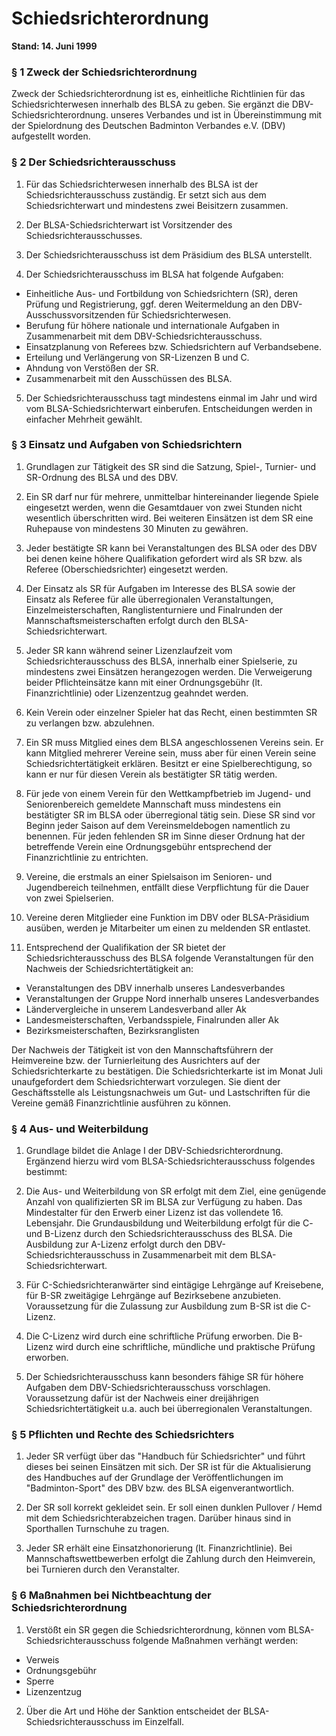 # Schiedsrichterordnung

**Stand: 14. Juni 1999**

### § 1 Zweck der Schiedsrichterordnung

Zweck der Schiedsrichterordnung ist es, einheitliche Richtlinien für das Schiedsrichterwesen innerhalb des BLSA zu geben. Sie ergänzt die DBV-Schiedsrichterordnung. unseres Verbandes und ist in Übereinstimmung mit der Spielordnung des Deutschen Badminton Verbandes e.V. (DBV) aufgestellt worden.

### § 2 Der Schiedsrichterausschuss

1) Für das Schiedsrichterwesen innerhalb des BLSA ist der Schiedsrichterausschuss zuständig. Er setzt sich aus dem Schiedsrichterwart und mindestens zwei Beisitzern zusammen.

2) Der BLSA-Schiedsrichterwart ist Vorsitzender des Schiedsrichterausschusses.

3) Der Schiedsrichterausschuss ist dem Präsidium des BLSA unterstellt.

4) Der Schiedsrichterausschuss im BLSA hat folgende Aufgaben:

- Einheitliche Aus- und Fortbildung von Schiedsrichtern (SR), deren Prüfung und Registrierung, ggf. deren Weitermeldung an den DBV-Ausschussvorsitzenden für Schiedsrichterwesen.
- Berufung für höhere nationale und internationale Aufgaben in Zusammenarbeit mit dem DBV-Schiedsrichterausschuss.
- Einsatzplanung von Referees bzw. Schiedsrichtern auf Verbandsebene.
- Erteilung und Verlängerung von SR-Lizenzen B und C.
- Ahndung von Verstößen der SR.
- Zusammenarbeit mit den Ausschüssen des BLSA.

5) Der Schiedsrichterausschuss tagt mindestens einmal im Jahr und wird vom BLSA-Schiedsrichterwart einberufen. Entscheidungen werden in einfacher Mehrheit gewählt.

### § 3 Einsatz und Aufgaben von Schiedsrichtern

1) Grundlagen zur Tätigkeit des SR sind die Satzung, Spiel-, Turnier- und SR-Ordnung des BLSA und des DBV.

2) Ein SR darf nur für mehrere, unmittelbar hintereinander liegende Spiele eingesetzt werden, wenn die Gesamtdauer von zwei Stunden nicht wesentlich überschritten wird. Bei weiteren Einsätzen ist dem SR eine Ruhepause von mindestens 30 Minuten zu gewähren.

3) Jeder bestätigte SR kann bei Veranstaltungen des BLSA oder des DBV bei denen keine höhere Qualifikation gefordert wird als SR bzw. als Referee (Oberschiedsrichter) eingesetzt werden.

4) Der Einsatz als SR für Aufgaben im Interesse des BLSA sowie der Einsatz als Referee für alle überregionalen Veranstaltungen, Einzelmeisterschaften, Ranglistenturniere und Finalrunden der Mannschaftsmeisterschaften erfolgt durch den BLSA-Schiedsrichterwart.

5) Jeder SR kann während seiner Lizenzlaufzeit vom Schiedsrichterausschuss des BLSA, innerhalb einer Spielserie, zu mindestens zwei Einsätzen herangezogen werden. Die Verweigerung beider Pflichteinsätze kann mit einer Ordnungsgebühr (lt. Finanzrichtlinie) oder Lizenzentzug geahndet
werden.

6) Kein Verein oder einzelner Spieler hat das Recht, einen bestimmten SR zu verlangen bzw. abzulehnen.

7) Ein SR muss Mitglied eines dem BLSA angeschlossenen Vereins sein. Er kann Mitglied mehrerer Vereine sein, muss aber für einen Verein seine Schiedsrichtertätigkeit erklären. Besitzt er eine Spielberechtigung, so kann er nur für diesen Verein als bestätigter SR tätig werden.

8) Für jede von einem Verein für den Wettkampfbetrieb im Jugend- und Seniorenbereich gemeldete Mannschaft muss mindestens ein bestätigter SR im BLSA oder überregional tätig sein. Diese SR sind vor Beginn jeder Saison auf dem Vereinsmeldebogen namentlich zu benennen. Für jeden fehlenden SR im Sinne dieser Ordnung hat der betreffende Verein eine Ordnungsgebühr entsprechend der Finanzrichtlinie zu entrichten.

9) Vereine, die erstmals an einer Spielsaison im Senioren- und Jugendbereich teilnehmen, entfällt diese Verpflichtung für die Dauer von zwei Spielserien.

10) Vereine deren Mitglieder eine Funktion im DBV oder BLSA-Präsidium ausüben, werden je Mitarbeiter um einen zu meldenden SR entlastet.

11) Entsprechend der Qualifikation der SR bietet der Schiedsrichterausschuss des BLSA folgende Veranstaltungen für den Nachweis der Schiedsrichtertätigkeit an:

- Veranstaltungen des DBV innerhalb unseres Landesverbandes
- Veranstaltungen der Gruppe Nord innerhalb unseres Landesverbandes
- Ländervergleiche in unserem Landesverband aller Ak
- Landesmeisterschaften, Verbandsspiele, Finalrunden aller Ak
- Bezirksmeisterschaften, Bezirksranglisten

Der Nachweis der Tätigkeit ist von den Mannschaftsführern der Heimvereine bzw. der Turnierleitung des Ausrichters auf der Schiedsrichterkarte zu bestätigen. Die Schiedsrichterkarte ist im Monat Juli unaufgefordert dem Schiedsrichterwart vorzulegen. Sie dient der Geschäftsstelle als Leistungsnachweis um Gut- und Lastschriften für die Vereine gemäß Finanzrichtlinie ausführen zu können.

### § 4 Aus- und Weiterbildung

1) Grundlage bildet die Anlage I der DBV-Schiedsrichterordnung. Ergänzend hierzu wird vom BLSA-Schiedsrichterausschuss folgendes bestimmt:

2) Die Aus- und Weiterbildung von SR erfolgt mit dem Ziel, eine genügende Anzahl von qualifizierten SR im BLSA zur Verfügung zu haben. Das Mindestalter für den Erwerb einer Lizenz ist das vollendete 16. Lebensjahr. Die Grundausbildung und Weiterbildung erfolgt für die C- und B-Lizenz durch den Schiedsrichterausschuss des BLSA. Die Ausbildung zur A-Lizenz erfolgt durch den DBV-Schiedsrichterausschuss in Zusammenarbeit mit dem BLSA-Schiedsrichterwart.

3) Für C-Schiedsrichteranwärter sind eintägige Lehrgänge auf Kreisebene, für B-SR zweitägige Lehrgänge auf Bezirksebene anzubieten. Voraussetzung für die Zulassung zur Ausbildung zum B-SR ist die C-Lizenz.

4) Die C-Lizenz wird durch eine schriftliche Prüfung erworben. Die B-Lizenz wird durch eine schriftliche, mündliche und praktische Prüfung erworben.

5) Der Schiedsrichterausschuss kann besonders fähige SR für höhere Aufgaben dem DBV-Schiedsrichterausschuss vorschlagen. Voraussetzung dafür ist der Nachweis einer dreijährigen Schiedsrichtertätigkeit u.a. auch bei überregionalen Veranstaltungen.

### § 5 Pflichten und Rechte des Schiedsrichters

1) Jeder SR verfügt über das "Handbuch für Schiedsrichter" und führt dieses bei seinen Einsätzen mit sich. Der SR ist für die Aktualisierung des Handbuches auf der Grundlage der Veröffentlichungen im "Badminton-Sport" des DBV bzw. des BLSA eigenverantwortlich.

2) Der SR soll korrekt gekleidet sein. Er soll einen dunklen Pullover / Hemd mit dem Schiedsrichterabzeichen tragen. Darüber hinaus sind in Sporthallen Turnschuhe zu tragen.

3) Jeder SR erhält eine Einsatzhonorierung (lt. Finanzrichtlinie). Bei Mannschaftswettbewerben erfolgt die Zahlung durch den Heimverein, bei Turnieren durch den Veranstalter.

### § 6 Maßnahmen bei Nichtbeachtung der Schiedsrichterordnung

1) Verstößt ein SR gegen die Schiedsrichterordnung, können vom BLSA-Schiedsrichterausschuss folgende Maßnahmen verhängt werden:

- Verweis
- Ordnungsgebühr
- Sperre
- Lizenzentzug

2) Über die Art und Höhe der Sanktion entscheidet der BLSA-Schiedsrichterausschuss im Einzelfall.
